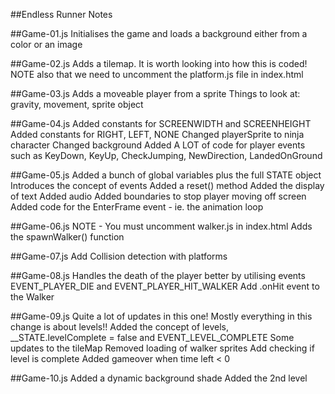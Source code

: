 ##Endless Runner Notes

##Game-01.js
Initialises the game and loads a background either from a color or an image

##Game-02.js
Adds a tilemap. It is worth looking into how this is coded!
NOTE also that we need to uncomment the platform.js file in index.html

##Game-03.js
Adds a moveable player from a sprite
Things to look at: gravity, movement, sprite object

##Game-04.js
Added constants for SCREENWIDTH and SCREENHEIGHT
Added constants for RIGHT, LEFT, NONE
Changed playerSprite to ninja character
Changed background
Added A LOT of code for player events such as KeyDown, KeyUp, CheckJumping, NewDirection, LandedOnGround

##Game-05.js
Added a bunch of global variables plus the full STATE object
Introduces the concept of events
Added a reset() method
Added the display of text
Added audio
Added boundaries to stop player moving off screen
Added code for the EnterFrame event - ie. the animation loop

##Game-06.js
NOTE - You must uncomment walker.js in index.html
Adds the spawnWalker() function

##Game-07.js
Add Collision detection with platforms

##Game-08.js
Handles the death of the player better by utilising events EVENT_PLAYER_DIE and EVENT_PLAYER_HIT_WALKER
Add .onHit event to the Walker

##Game-09.js
Quite a lot of updates in this one! Mostly everything in this change is about levels!!
Added the concept of levels, __STATE.levelComplete = false and EVENT_LEVEL_COMPLETE
Some updates to the tileMap
Removed loading of walker sprites
Add checking if level is complete
Added gameover when time left < 0

##Game-10.js
Added a dynamic background shade
Added the 2nd level
